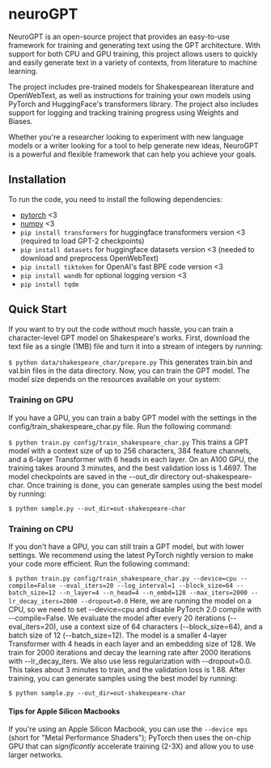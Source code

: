# neuroGPT
NeuroGPT is an open-source project that provides an easy-to-use framework for training and generating text using the GPT architecture. With support for both CPU and GPU training, this project allows users to quickly and easily generate text in a variety of contexts, from literature to machine learning.

The project includes pre-trained models for Shakespearean literature and OpenWebText, as well as instructions for training your own models using PyTorch and HuggingFace's transformers library. The project also includes support for logging and tracking training progress using Weights and Biases.

Whether you're a researcher looking to experiment with new language models or a writer looking for a tool to help generate new ideas, NeuroGPT is a powerful and flexible framework that can help you achieve your goals.

## Installation
To run the code, you need to install the following dependencies:

- [pytorch](https://pytorch.org) <3
- [numpy](https://numpy.org/install/) <3
- ```pip install transformers``` for huggingface transformers version <3 (required to load GPT-2 checkpoints)
- ```pip install datasets``` for huggingface datasets version <3 (needed to download and preprocess OpenWebText)
- ```pip install tiktoken``` for OpenAI's fast BPE code version <3
- ```pip install wandb``` for optional logging version <3
- ```pip install tqdm```

## Quick Start
If you want to try out the code without much hassle, you can train a character-level GPT model on Shakespeare's works. First, download the text file as a single (1MB) file and turn it into a stream of integers by running:

```$ python data/shakespeare_char/prepare.py```
This generates train.bin and val.bin files in the data directory. Now, you can train the GPT model. The model size depends on the resources available on your system:

### Training on GPU
If you have a GPU, you can train a baby GPT model with the settings in the config/train_shakespeare_char.py file. Run the following command:

```$ python train.py config/train_shakespeare_char.py```
This trains a GPT model with a context size of up to 256 characters, 384 feature channels, and a 6-layer Transformer with 6 heads in each layer. On an A100 GPU, the training takes around 3 minutes, and the best validation loss is 1.4697. The model checkpoints are saved in the --out_dir directory out-shakespeare-char. Once training is done, you can generate samples using the best model by running:

```$ python sample.py --out_dir=out-shakespeare-char```

### Training on CPU
If you don't have a GPU, you can still train a GPT model, but with lower settings. We recommend using the latest PyTorch nightly version to make your code more efficient. Run the following command:

```$ python train.py config/train_shakespeare_char.py --device=cpu --compile=False --eval_iters=20 --log_interval=1 --block_size=64 --batch_size=12 --n_layer=4 --n_head=4 --n_embd=128 --max_iters=2000 --lr_decay_iters=2000 --dropout=0.0```
Here, we are running the model on a CPU, so we need to set --device=cpu and disable PyTorch 2.0 compile with --compile=False. We evaluate the model after every 20 iterations (--eval_iters=20), use a context size of 64 characters (--block_size=64), and a batch size of 12 (--batch_size=12). The model is a smaller 4-layer Transformer with 4 heads in each layer and an embedding size of 128. We train for 2000 iterations and decay the learning rate after 2000 iterations with --lr_decay_iters. We also use less regularization with --dropout=0.0. This takes about 3 minutes to train, and the validation loss is 1.88. After training, you can generate samples using the best model by running:

```$ python sample.py --out_dir=out-shakespeare-char```
#### Tips for Apple Silicon Macbooks
If you're using an Apple Silicon Macbook, you can use the `--device mps` (short for "Metal Performance Shaders"); PyTorch then uses the on-chip GPU that can *significantly* accelerate training (2-3X) and allow you to use larger networks.
